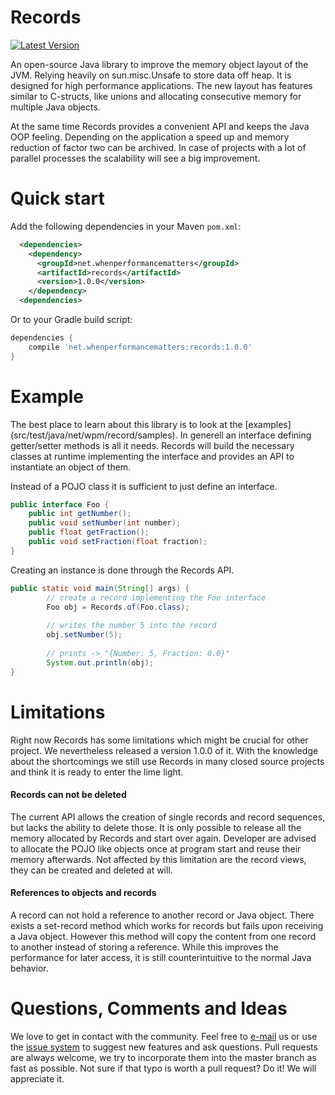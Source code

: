 Records
=======
[![Latest Version](https://img.shields.io/maven-central/v/net.whenperformancematters/records.svg?maxAge=2592000&label=Latest%20Release)](http://search.maven.org/#search%7Cga%7C1%7Ca%3A%22records%22)

An open-source Java library to improve the memory object layout of the JVM. Relying heavily on sun.misc.Unsafe to store data off heap. It is designed for high performance applications. The new layout has features similar to C-structs, like unions and allocating consecutive memory for multiple Java objects. 

At the same time Records provides a convenient API and keeps the Java OOP feeling. Depending on the application a speed up and memory reduction of factor two can be archived. In case of projects with a lot of parallel processes the scalability will see a big improvement.

Quick start
=======
Add the following dependencies in your Maven `pom.xml`:
```xml
  <dependencies>
    <dependency>
      <groupId>net.whenperformancematters</groupId>
      <artifactId>records</artifactId>
      <version>1.0.0</version>
    </dependency>
  <dependencies>
```

Or to your Gradle build script:
```groovy
dependencies {
    compile 'net.whenperformancematters:records:1.0.0'
}
```

Example
=======

The best place to learn about this library is to look at the [examples] (src/test/java/net/wpm/record/samples). In generell an interface defining getter/setter methods is all it needs. Records will build the necessary classes at runtime implementing the interface and provides an API to instantiate an object of them. 

  
Instead of a POJO class it is sufficient to just define an interface.
```java
public interface Foo {
	public int getNumber();
	public void setNumber(int number);
	public float getFraction();
	public void setFraction(float fraction);
}
```

Creating an instance is done through the Records API.
```java
public static void main(String[] args) {
		// create a record implementing the Foo interface
		Foo obj = Records.of(Foo.class);
		
		// writes the number 5 into the record
		obj.setNumber(5);
		
		// prints -> "{Number: 5, Fraction: 0.0}"
		System.out.println(obj);
}
```

Limitations
=======

Right now Records has some limitations which might be crucial for other project. We nevertheless released a version 1.0.0 of it. With the knowledge about the shortcomings we still use Records in many closed source projects and think it is ready to enter the lime light.

#### Records can not be deleted
The current API allows the creation of single records and record sequences, but lacks the ability to delete those. It is only possible to release all the memory allocated by Records and start over again. Developer are advised to allocate the POJO like objects once at program start and reuse their memory afterwards. Not affected by this limitation are the record views, they can be created and deleted at will.

#### References to objects and records
A record can not hold a reference to another record or Java object. There exists a set-record method which works for records but fails upon receiving a Java object. However this method will copy the content from one record to another instead of storing a reference. While this improves the performance for later access, it is still counterintuitive to the normal Java behavior. 

Questions, Comments and Ideas
=======

We love to get in contact with the community. Feel free to [e-mail](mailto:records@whenperformancematters.net) us or use the [issue system](https://github.com/WhenPerformanceMatters/Records/issues) to suggest new features and ask questions. Pull requests are always welcome, we try to incorporate them into the master branch as fast as possible. Not sure if that typo is worth a pull request? Do it! We will appreciate it.